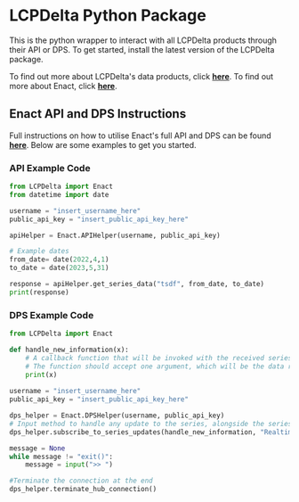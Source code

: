 # LCPDelta Python Package
This is the python wrapper to interact with all LCPDelta products through their API or DPS. To get started, install the latest version of the LCPDelta package. 

To find out more about LCPDelta's data products, click [**here**][LCPDelta_data_portal_link].
To find out more about Enact, click [**here**][Enact_Homepage].
## Enact API and DPS Instructions

Full instructions on how to utilise Enact's full API and DPS can be found [**here**][Enact_instructions_link]. Below are some examples to get you started. 

### API Example Code

```python
from LCPDelta import Enact
from datetime import date

username = "insert_username_here"
public_api_key = "insert_public_api_key_here"

apiHelper = Enact.APIHelper(username, public_api_key)

# Example dates
from_date= date(2022,4,1) 
to_date = date(2023,5,31)

response = apiHelper.get_series_data("tsdf", from_date, to_date)
print(response)
```

### DPS Example Code

```python
from LCPDelta import Enact

def handle_new_information(x):
    # A callback function that will be invoked with the received series updates.
    # The function should accept one argument, which will be the data received from the series updates.
    print(x)
    
username = "insert_username_here"
public_api_key = "insert_public_api_key_here"

dps_helper = Enact.DPSHelper(username, public_api_key)
# Input method to handle any update to the series, alongside the series ID, that can be found on Enact.
dps_helper.subscribe_to_series_updates(handle_new_information, "RealtimeDemand") 

message = None
while message != "exit()":
    message = input(">> ")

#Terminate the connection at the end 
dps_helper.terminate_hub_connection()
```


[Enact_instructions_link]: https://enact.lcp.energy/externalinstructions
[LCPDelta_data_portal_link]: https://portal.lcpdelta.com/
[Enact_Homepage]: https://enact.lcpdelta.com/